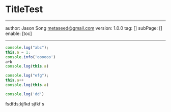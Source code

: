 # TitleTest
---
author: Jason Song <metaseed@gmail.com>
version: 1.0.0
tag: []
subPage: []
enable: [toc]

---
```js
console.log("abc");
this.a = 1;      
console.info('oooooo')
a+b 
console.log(this.a)
```
```js
console.log("efg");
this.a++
console.log(this.a)
```
```ts
console.log('dd')
```
fsdfds;kjfkd sjfkf      s